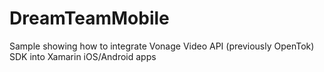 # DreamTeamMobile
Sample showing how to integrate Vonage Video API (previously OpenTok) SDK into Xamarin iOS/Android apps
